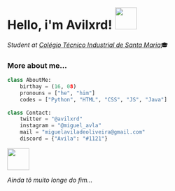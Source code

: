 # Hello, i'm Avilxrd!  <img src="https://c.tenor.com/a2RG0AwgWnoAAAAi/popcat-pogcat.gif" height=50px width="50">
*Student at* [*Colégio Técnico Industrial de Santa Maria*](https://www.ufsm.br/unidades-universitarias/ctism/)🎓

### More about me...
```python
class AboutMe:
	birthay = (16, 08)
	pronouns = ["he", "him"]
	codes = ["Python", "HTML", "CSS", "JS", "Java"]
	
class Contact:
	twitter = "@avilxrd"
	instagram = "@miguel_avla"
	mail = "miguelaviladeoliveira@gmail.com"
	discord = {"Avila": "#1121"}
```
<img src="https://64.media.tumblr.com/7ca99676de0858b4d5c264b59b81032b/tumblr_msbb4wTSvK1rm1u90o1_400.gif" height="50" width="50">

*Ainda tô muito longe do fim...* 
